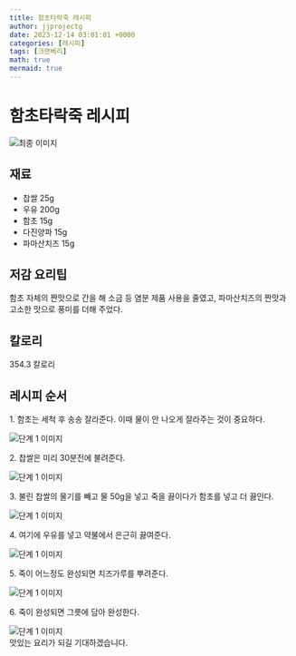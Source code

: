 ```yaml
---
title: 함초타락죽 레시피
author: jjprojectg
date: 2023-12-14 03:01:01 +0000
categories: [레시피]
tags: [크랜베리]
math: true
mermaid: true
---
```

<meta name="og:type" content="website"/>
<meta charset="UTF-8"/>
<div class="header">
  <h1>함초타락죽 레시피</h1>
</div>

<div class="container my-4">
  <div class="row">
    <div class="col-12 col-md-6">
      <div class="recipe-image">
        <img src="http://www.foodsafetykorea.go.kr/uploadimg/cook/10_00355_2.png" class="step-image" alt="최종 이미지"/>
      </div>
    </div>
    <div class="col-12 col-md-6">
      <div class="ingredients">
        <h2>재료</h2>
        <ul class="card">
          <li> 찹쌀 25g </li>
          <li>  우유 200g </li>
          <li>  함초 15g </li>
          <li> 다진양파 15g </li>
          <li>  파마산치즈 15g </li>
</ul>
      </div>
    </div>
    <div class="col-12 col-md-6">
      <div class="ingredients">
        <h2>저감 요리팁</h2>
        <div class="card"> 
          <p>
            함초 자체의 짠맛으로 간을 해 소금 등 염분 제품 사용을 줄였고, 파마산치즈의 짠맛과 고소한 맛으로 풍미를 더해 주었다.
          </p>
        </div>
      </div>
      <div class="ingredients">
        <h2>칼로리</h2>
        <div class="card"> 
          <p>
            354.3 칼로리
          </p>
        </div>
      </div>
    </div>
  </div>

  <h2 class="my-4">레시피 순서</h2>
  <div class="card recipe-card">
    <div class="card-body recipe-step">
      <p class="card-text step-description">1. 함초는 세척 후 송송 잘라준다. 이때 물이
안 나오게 잘라주는 것이 중요하다.</p>
      <img src="http://www.foodsafetykorea.go.kr/uploadimg/cook/20_00355_01.png" alt="단계 1 이미지" class="step-image"/>
    </div>
  </div>
  <div class="card recipe-card">
    <div class="card-body recipe-step">
      <p class="card-text step-description">2. 찹쌀은 미리 30분전에 불려준다.</p>
      <img src="http://www.foodsafetykorea.go.kr/uploadimg/cook/20_00355_02.png" alt="단계 1 이미지" class="step-image"/>
    </div>
  </div>
  <div class="card recipe-card">
    <div class="card-body recipe-step">
      <p class="card-text step-description">3. 불린 찹쌀의 물기를 빼고 물 50g을 넣고 죽을
끓이다가 함초를 넣고 더 끓인다.</p>
      <img src="http://www.foodsafetykorea.go.kr/uploadimg/cook/20_00355_03.png" alt="단계 1 이미지" class="step-image"/>
    </div>
  </div>
  <div class="card recipe-card">
    <div class="card-body recipe-step">
      <p class="card-text step-description">4. 여기에 우유를 넣고 약불에서 은근히 끓여준다.</p>
      <img src="http://www.foodsafetykorea.go.kr/uploadimg/cook/20_00355_04.png" alt="단계 1 이미지" class="step-image"/>
    </div>
  </div>
  <div class="card recipe-card">
    <div class="card-body recipe-step">
      <p class="card-text step-description">5. 죽이 어느정도 완성되면 치즈가루를 뿌려준다.</p>
      <img src="http://www.foodsafetykorea.go.kr/uploadimg/cook/20_00355_05.png" alt="단계 1 이미지" class="step-image"/>
    </div>
  </div>
  <div class="card recipe-card">
    <div class="card-body recipe-step">
      <p class="card-text step-description">6. 죽이 완성되면 그릇에 담아 완성한다.</p>
      <img src="http://www.foodsafetykorea.go.kr/uploadimg/cook/20_00355_06.png" alt="단계 1 이미지" class="step-image"/>
    </div>
  </div>

</div>
맛있는 요리가 되길 기대하겠습니다.
